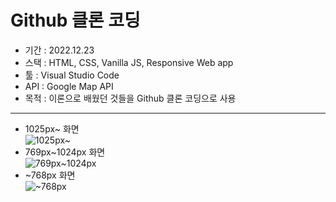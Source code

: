 # Github 클론 코딩

- 기간 : 2022.12.23
- 스택 : HTML, CSS, Vanilla JS, Responsive Web app
- 툴 : Visual Studio Code
- API : Google Map API
- 목적 : 이론으로 배웠던 것들을 Github 클론 코딩으로 사용

---

- 1025px~ 화면  
![1025px~](https://user-images.githubusercontent.com/57612261/221512911-792b4fac-1ba8-4989-a518-4d2822ae604d.png)  
- 769px~1024px 화면  
![769px~1024px](https://user-images.githubusercontent.com/57612261/221513106-b2f38d1d-66f1-434d-951c-aa73191f9925.png)  
- ~768px 화면  
![~768px](https://user-images.githubusercontent.com/57612261/221513159-d7a4ddf8-eccc-4297-bd64-0b2185cc328c.png)
